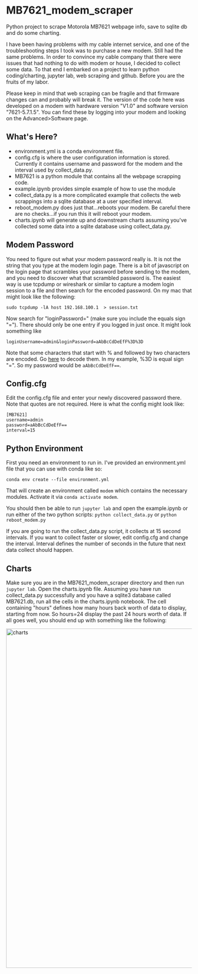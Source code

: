 # MB7621_modem_scraper
Python project to scrape Motorola MB7621 webpage info, save to sqlite db and do some charting. 

I have been having problems with my cable internet service, and one of the troubleshooting steps I took was to purchase a new modem. Still had the same problems. In order to convince my cable company that there were issues that had nothing to do with modem or house, I decided to collect some data. To that end I embarked on a project to learn python coding/charting, jupyter lab, web scraping and github. Before you are the fruits of my labor. 

Please keep in mind that web scraping can be fragile and that firmware changes can and probably will break it. The version of the code here was developed on a modem with hardware version "V1.0" and software version "7621-5.7.1.5". You can find these by logging into your modem and looking on the Advanced>Software page. 

## What's Here?

- environment.yml is a conda environment file.
- config.cfg is where the user configuration information is stored. Currently it contains username and password for the modem and the interval used by collect_data.py.
- MB7621 is a python module that contains all the webpage scrapping code. 
- example.ipynb provides simple example of how to use the module
- collect_data.py is a more complicated example that collects the web scrappings into a sqlite database at a user specified interval. 
- reboot_modem.py does just that...reboots your modem. Be careful there are no checks...if you run this it will reboot your modem.
- charts.ipynb will generate up and downstream charts assuming you've collected some data into a sqlite database using collect_data.py.

## Modem Password

You need to figure out what your modem password really is. It is not the string that you type at the modem login page. There is a bit of javascript on the login page that scrambles your password before sending to the modem, and you need to discover what that scrambled password is. The easiest way is use tcpdump or wireshark or similar to capture a modem login session to a file and then search for the encoded password. On my mac that might look like the following:

```sudo tcpdump -lA host 192.168.100.1  > session.txt```

Now search for "loginPassword=" (make sure you include the equals sign "="). There should only be one entry if you logged in just once. It might look something like 

```loginUsername=admin&loginPassword=aAbBcCdDeEfF%3D%3D```

Note that some characters that start with % and followed by two characters are encoded. Go [here](https://www.w3schools.com/tags/ref_urlencode.ASP) to decode them. In my example, %3D is equal sign "=". So my password would be ```aAbBcCdDeEfF==```.

## Config.cfg

Edit the config.cfg file and enter your newly discovered password there. Note that quotes are not required. Here is what the config might look like:

```
[MB7621]
username=admin
password=aAbBcCdDeEfF==
interval=15
```

## Python Environment

First you need an environment to run in. I've provided an environment.yml file that you can use with conda like so:

```conda env create --file environment.yml```

That will create an environment called ```modem``` which contains the necessary modules. Activate it via ```conda activate modem```.

You should then be able to run ```jupyter lab``` and open the example.ipynb or run either of the two python scripts: ```python collect_data.py``` or ```python reboot_modem.py```

If you are going to run the collect_data.py script, it collects at 15 second intervals. If you want to collect faster or slower, edit config.cfg and change the interval. Interval defines the number of seconds in the future that next data collect should happen.

## Charts

Make sure you are in the MB7621_modem_scraper directory and then run ```jupyter lab```. Open the charts.ipynb file. Assuming you have run collect_data.py successfully and you have a sqlite3 database called MB7621.db, run all the cells in the charts.ipynb notebook. The cell containing "hours" defines how many hours back worth of data to display, starting from now. So hours=24 display the past 24 hours worth of data. If all goes well, you should end up with something like the following:

<img width="921" alt="charts" src="https://user-images.githubusercontent.com/3979338/89111961-5a230b00-d411-11ea-8926-f9b98e913198.png">
